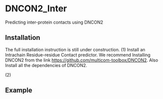 # DNCON2_Inter
Predicting inter-protein contacts using DNCON2

## Installation
The full installation instruction is still under construction. 
   (1) Install an Intrachain Residue-residue Contact predictor. We recommend Installing DNCON2 from the link https://github.com/multicom-toolbox/DNCON2. Also Install all the dependencies of DNCON2.

(2) 




## Example
